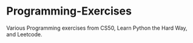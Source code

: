 # Programming-Exercises

Various Programming exercises from CS50, Learn Python the Hard Way, and Leetcode.
